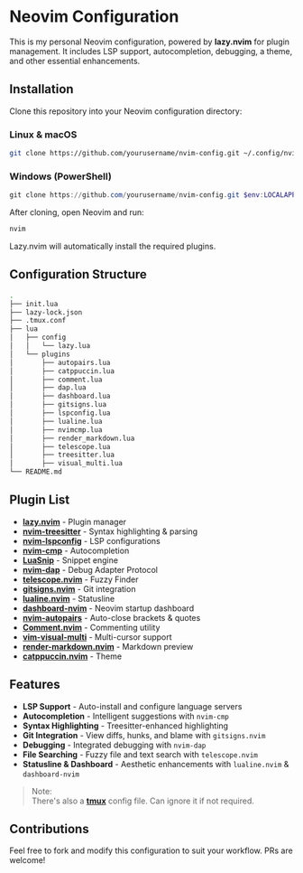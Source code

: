 # Neovim Configuration

This is my personal Neovim configuration, powered by **lazy.nvim** for plugin management. It includes LSP support, autocompletion, debugging, a theme, and other essential enhancements.

## Installation

Clone this repository into your Neovim configuration directory:

### **Linux & macOS**

```sh
git clone https://github.com/yourusername/nvim-config.git ~/.config/nvim
```

### **Windows (PowerShell)**

```powershell
git clone https://github.com/yourusername/nvim-config.git $env:LOCALAPPDATA\nvim
```

After cloning, open Neovim and run:

```sh
nvim
```

Lazy.nvim will automatically install the required plugins.

## Configuration Structure

```sh
.
├── init.lua
├── lazy-lock.json
├── .tmux.conf
├── lua
│   ├── config
│   │   └── lazy.lua
│   └── plugins
│       ├── autopairs.lua
│       ├── catppuccin.lua
│       ├── comment.lua
│       ├── dap.lua
│       ├── dashboard.lua
│       ├── gitsigns.lua
│       ├── lspconfig.lua
│       ├── lualine.lua
│       ├── nvimcmp.lua
│       ├── render_markdown.lua
│       ├── telescope.lua
│       ├── treesitter.lua
│       ├── visual_multi.lua
└── README.md
```

## Plugin List

- [**lazy.nvim**](https://github.com/folke/lazy.nvim) - Plugin manager
- [**nvim-treesitter**](https://github.com/nvim-treesitter/nvim-treesitter) - Syntax highlighting & parsing
- [**nvim-lspconfig**](https://github.com/neovim/nvim-lspconfig) - LSP configurations
- [**nvim-cmp**](https://github.com/hrsh7th/nvim-cmp) - Autocompletion
- [**LuaSnip**](https://github.com/L3MON4D3/LuaSnip) - Snippet engine
- [**nvim-dap**](https://github.com/mfussenegger/nvim-dap) - Debug Adapter Protocol
- [**telescope.nvim**](https://github.com/nvim-telescope/telescope.nvim) - Fuzzy Finder
- [**gitsigns.nvim**](https://github.com/lewis6991/gitsigns.nvim) - Git integration
- [**lualine.nvim**](https://github.com/nvim-lualine/lualine.nvim) - Statusline
- [**dashboard-nvim**](https://github.com/glepnir/dashboard-nvim) - Neovim startup dashboard
- [**nvim-autopairs**](https://github.com/windwp/nvim-autopairs) - Auto-close brackets & quotes
- [**Comment.nvim**](https://github.com/numToStr/Comment.nvim) - Commenting utility
- [**vim-visual-multi**](https://github.com/mg979/vim-visual-multi) - Multi-cursor support
- [**render-markdown.nvim**](https://github.com/MeanderingProgrammer/render-markdown.nvim) - Markdown preview
- [**catppuccin.nvim**](https://github.com/catppuccin/nvim) - Theme

## Features

- **LSP Support** - Auto-install and configure language servers
- **Autocompletion** - Intelligent suggestions with `nvim-cmp`
- **Syntax Highlighting** - Treesitter-enhanced highlighting
- **Git Integration** - View diffs, hunks, and blame with `gitsigns.nvim`
- **Debugging** - Integrated debugging with `nvim-dap`
- **File Searching** - Fuzzy file and text search with `telescope.nvim`
- **Statusline & Dashboard** - Aesthetic enhancements with `lualine.nvim` & `dashboard-nvim`

> Note:<br>
> There's also a [**tmux**](https://github.com/tmux/tmux) config file. Can ignore it if not required.

## Contributions

Feel free to fork and modify this configuration to suit your workflow. PRs are welcome!
